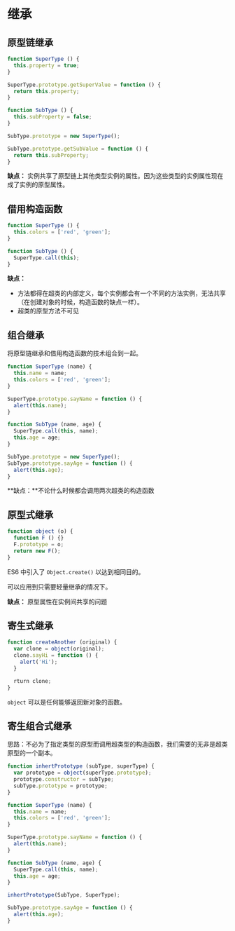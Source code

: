 # 继承

## 原型链继承

```js
function SuperType () {
  this.property = true;
}

SuperType.prototype.getSuperValue = function () {
  return this.property;
}

function SubType () {
  this.subProperty = false;
}

SubType.prototype = new SuperType();

SubType.prototype.getSubValue = function () {
  return this.subProperty;
}
```

**缺点：** 实例共享了原型链上其他类型实例的属性。因为这些类型的实例属性现在成了实例的原型属性。

## 借用构造函数

```js
function SuperType () {
  this.colors = ['red', 'green'];
}

function SubType () {
  SuperType.call(this);
}
```

**缺点：**

* 方法都得在超类的内部定义，每个实例都会有一个不同的方法实例，无法共享（在创建对象的时候，构造函数的缺点一样）。
* 超类的原型方法不可见

## 组合继承

将原型链继承和借用构造函数的技术组合到一起。

```js
function SuperType (name) {
  this.name = name;
  this.colors = ['red', 'green'];
}

SuperType.prototype.sayName = function () {
  alert(this.name);
}

function SubType (name, age) {
  SuperType.call(this, name);
  this.age = age;
}

SubType.prototype = new SuperType();
SubType.prototype.sayAge = function () {
  alert(this.age);
}
```

**缺点：**不论什么时候都会调用两次超类的构造函数

## 原型式继承

```js
function object (o) {
  function F () {}
  F.prototype = o;
  return new F();
}
```

ES6 中引入了 `Object.create()` 以达到相同目的。

可以应用到只需要轻量继承的情况下。

**缺点：** 原型属性在实例间共享的问题

## 寄生式继承

```js
function createAnother (original) {
  var clone = object(original);
  clone.sayHi = function () {
    alert('Hi');
  }

  rturn clone;
}
```

`object` 可以是任何能够返回新对象的函数。

## 寄生组合式继承

思路：不必为了指定类型的原型而调用超类型的构造函数，我们需要的无非是超类原型的一个副本。

```js
function inhertPrototype (subType, superType) {
  var prototype = object(superType.prototype);
  prototype.constructor = subType;
  subType.prototype = prototype;
}

function SuperType (name) {
  this.name = name;
  this.colors = ['red', 'green'];
}

SuperType.prototype.sayName = function () {
  alert(this.name);
}

function SubType (name, age) {
  SuperType.call(this, name);
  this.age = age;
}

inhertPrototype(SubType, SuperType);

SubType.prototype.sayAge = function () {
  alert(this.age);
}
```



